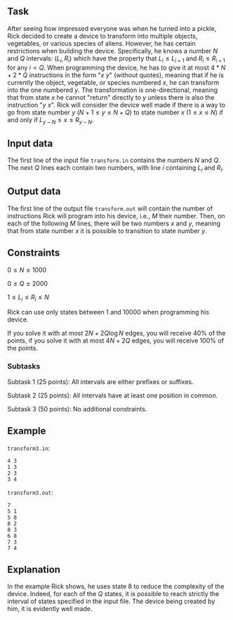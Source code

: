 ## Task

After seeing how impressed everyone was when he turned into a pickle, Rick decided to create a device to transform into multiple objects, vegetables, or various species of aliens. However, he has certain restrictions when building the device. Specifically, he knows a number $N$ and $Q$ intervals: $(L_i, R_i)$ which have the property that $L_i \leq L_{i+1}$ and $R_i \leq R_{i+1}$ for any $i < Q$. When programming the device, he has to give it at most $4 * N + 2 * Q$ instructions in the form "$x$ $y$" (without quotes), meaning that if he is currently the object, vegetable, or species numbered $x$, he can transform into the one numbered $y$. The transformation is one-directional, meaning that from state $x$ he cannot "return" directly to $y$ unless there is also the instruction "$y$ $x$". Rick will consider the device well made if there is a way to go from state number $y$ $(N + 1 \leq y \leq N + Q)$ to state number $x$ $(1 \leq x \leq N)$ if and only if $L_{y-N} \leq x \leq R_{y-N}$.

## Input data

The first line of the input file `transform.in` contains the numbers $N$ and $Q$. The next $Q$ lines each contain two numbers, with line $i$ containing $L_i$ and $R_i$.

## Output data

The first line of the output file `transform.out` will contain the number of instructions Rick will program into his device, i.e., $M$ their number. Then, on each of the following $M$ lines, there will be two numbers $x$ and $y$, meaning that from state number $x$ it is possible to transition to state number $y$.

## Constraints

$0 \leq N \leq 1000$

$0 \leq Q \leq 2000$

$1 \leq L_i \leq R_i \leq N$

Rick can use only states between $1$ and $10000$ when programming his device.

If you solve it with at most $2N + 2Q\log N$ edges, you will receive $40\%$ of the points, if you solve it with at most $4N + 2Q$ edges, you will receive $100\%$ of the points.

### Subtasks

Subtask 1 (25 points): All intervals are either prefixes or suffixes.

Subtask 2 (25 points): All intervals have at least one position in common.

Subtask 3 (50 points): No additional constraints.

## Example

`transform3.in`:

```
4 3
1 3
2 3
3 4
```

`transform3.out`:

```
7
5 1
5 8
8 2
8 3
6 8
7 3
7 4
```

## Explanation

In the example Rick shows, he uses state $8$ to reduce the complexity of the device. Indeed, for each of the $Q$ states, it is possible to reach strictly the interval of states specified in the input file. The device being created by him, it is evidently well made.